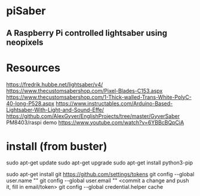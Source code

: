 
# piSaber
## A Raspberry Pi controlled lightsaber using neopixels


# Resources
https://fredrik.hubbe.net/lightsaber/v4/
https://www.thecustomsabershop.com/Pixel-Blades-C153.aspx
https://www.thecustomsabershop.com/1-Thick-walled-Trans-White-PolyC-40-long-P528.aspx
https://www.instructables.com/Arduino-Based-Lightsaber-With-Light-and-Sound-Effe/
    https://github.com/AlexGyver/EnglishProjects/tree/master/GyverSaber
PM8403/raspi demo https://www.youtube.com/watch?v=6YBBcBQpCiA

# install (from buster)
sudo apt-get update
sudo apt-get upgrade
sudo apt-get install python3-pip

sudo apt-get install git
https://github.com/settings/tokens
git config --global user.name ""
git config --global user.email ""
<commit a change and push it, fill in email/token>
git config --global credential.helper cache
